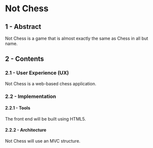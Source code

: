 # Not Chess

## 1 - Abstract

Not Chess is a game that is almost exactly the same as Chess in all but name.

## 2 - Contents

### 2.1 - User Experience (UX)

Not Chess is a web-based chess application.

### 2.2 - Implementation

#### 2.2.1 - Tools

The front end will be built using HTML5.

#### 2.2.2 - Architecture

Not Chess will use an MVC structure.